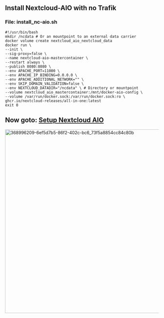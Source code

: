 ## Install Nextcloud-AIO with no Trafik

### File: install_nc-aio.sh
```
#!/usr/bin/bash
mkdir /ncdata # Or an mountpoint to an external data carrier
docker volume create nextcloud_aio_nextcloud_data
docker run \
--init \
--sig-proxy=false \
--name nextcloud-aio-mastercontainer \
--restart always \
--publish 8080:8080 \
--env APACHE_PORT=11000 \
--env APACHE_IP_BINDING=0.0.0.0 \
--env APACHE_ADDITIONAL_NETWORK="" \
--env SKIP_DOMAIN_VALIDATION=false \
--env NEXTCLOUD_DATADIR="/ncdata" \ # Directory or mountpoint
--volume nextcloud_aio_mastercontainer:/mnt/docker-aio-config \
--volume /var/run/docker.sock:/var/run/docker.sock:ro \
ghcr.io/nextcloud-releases/all-in-one:latest
exit 0
```

## Now goto: [Setup Nextcloud AIO](https://192.168.17.55:8080)


<img width="800" height="600" alt="368996209-6ef5d7b5-86f2-402c-bc6_73f5a8854cc84c80b" src="https://github.com/user-attachments/assets/a53dc12c-a0df-4444-9b1f-2b00b592cbb9" />


